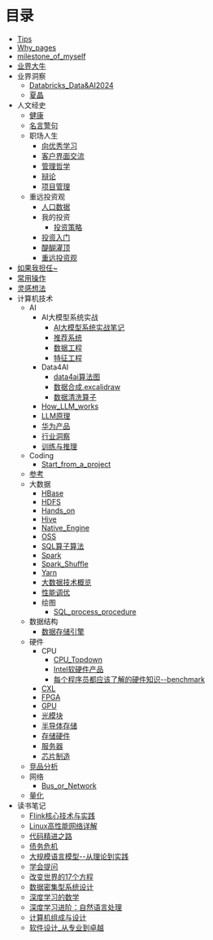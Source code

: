 # 目录

- [Tips](Tips.md)
- [Why_pages](Why_pages.md)
- [milestone_of_myself](milestone_of_myself.md)
- [业界大牛](业界大牛.md)
- 业界洞察
  - [Databricks_Data&AI2024](业界洞察/Databricks_Data&AI2024.md)
  - [夏晶](业界洞察/夏晶.md)
- 人文经史
  - [健康](人文经史/健康.md)
  - [名言警句](人文经史/名言警句.md)
  - 职场人生
    - [向优秀学习](人文经史/职场人生/向优秀学习.md)
    - [客户界面交流](人文经史/职场人生/客户界面交流.md)
    - [管理哲学](人文经史/职场人生/管理哲学.md)
    - [辩论](人文经史/职场人生/辩论.md)
    - [项目管理](人文经史/职场人生/项目管理.md)
  - 重远投资观
    - [人口数据](人文经史/重远投资观/人口数据.md)
    - 我的投资
      - [投资策略](人文经史/重远投资观/我的投资/投资策略.md)
    - [投资入门](人文经史/重远投资观/投资入门.md)
    - [醍醐灌顶](人文经史/重远投资观/醍醐灌顶.md)
    - [重远投资观](人文经史/重远投资观/重远投资观.md)
- [如果我担任~](如果我担任~.md)
- [常用操作](常用操作.md)
- [灵感想法](灵感想法.md)
- 计算机技术
  - AI
    - AI大模型系统实战
      - [AI大模型系统实战笔记](计算机技术/AI/AI大模型系统实战/AI大模型系统实战笔记.md)
      - [推荐系统](计算机技术/AI/AI大模型系统实战/推荐系统.md)
      - [数据工程](计算机技术/AI/AI大模型系统实战/数据工程.md)
      - [特征工程](计算机技术/AI/AI大模型系统实战/特征工程.md)
    - Data4AI
      - [data4ai算法图](计算机技术/AI/Data4AI/data4ai算法图.md)
      - [数据合成.excalidraw](计算机技术/AI/Data4AI/数据合成.excalidraw.md)
      - [数据清洗算子](计算机技术/AI/Data4AI/数据清洗算子.md)
    - [How_LLM_works](计算机技术/AI/How_LLM_works.md)
    - [LLM原理](计算机技术/AI/LLM原理.md)
    - [华为产品](计算机技术/AI/华为产品.md)
    - [行业洞察](计算机技术/AI/行业洞察.md)
    - [训练与推理](计算机技术/AI/训练与推理.md)
  - Coding
    - [Start_from_a_project](计算机技术/Coding/Start_from_a_project.md)
  - [参考](计算机技术/参考.md)
  - 大数据
    - [HBase](计算机技术/大数据/HBase.md)
    - [HDFS](计算机技术/大数据/HDFS.md)
    - [Hands_on](计算机技术/大数据/Hands_on.md)
    - [Hive](计算机技术/大数据/Hive.md)
    - [Native_Engine](计算机技术/大数据/Native_Engine.md)
    - [OSS](计算机技术/大数据/OSS.md)
    - [SQL算子算法](计算机技术/大数据/SQL算子算法.md)
    - [Spark](计算机技术/大数据/Spark.md)
    - [Spark_Shuffle](计算机技术/大数据/Spark_Shuffle.md)
    - [Yarn](计算机技术/大数据/Yarn.md)
    - [大数据技术概览](计算机技术/大数据/大数据技术概览.md)
    - [性能调优](计算机技术/大数据/性能调优.md)
    - 绘图
      - [SQL_process_procedure](计算机技术/大数据/绘图/SQL_process_procedure.md)
  - 数据结构
    - [数据存储引擎](计算机技术/数据结构/数据存储引擎.md)
  - 硬件
    - CPU
      - [CPU_Topdown](计算机技术/硬件/CPU/CPU_Topdown.md)
      - [Intel软硬件产品](计算机技术/硬件/CPU/Intel软硬件产品.md)
      - [每个程序员都应该了解的硬件知识--benchmark](计算机技术/硬件/CPU/每个程序员都应该了解的硬件知识--benchmark.md)
    - [CXL](计算机技术/硬件/CXL.md)
    - [FPGA](计算机技术/硬件/FPGA.md)
    - [GPU](计算机技术/硬件/GPU.md)
    - [光模块](计算机技术/硬件/光模块.md)
    - [半导体存储](计算机技术/硬件/半导体存储.md)
    - [存储硬件](计算机技术/硬件/存储硬件.md)
    - [服务器](计算机技术/硬件/服务器.md)
    - [芯片制造](计算机技术/硬件/芯片制造.md)
  - [竞品分析](计算机技术/竞品分析.md)
  - 网络
    - [Bus_or_Network](计算机技术/网络/Bus_or_Network.md)
  - [量化](计算机技术/量化.md)
- 读书笔记
  - [Flink核心技术与实践](读书笔记/Flink核心技术与实践.md)
  - [Linux高性能网络详解](读书笔记/Linux高性能网络详解.md)
  - [代码精进之路](读书笔记/代码精进之路.md)
  - [债务危机](读书笔记/债务危机.md)
  - [大规模语言模型--从理论到实践](读书笔记/大规模语言模型--从理论到实践.md)
  - [学会提问](读书笔记/学会提问.md)
  - [改变世界的17个方程](读书笔记/改变世界的17个方程.md)
  - [数据密集型系统设计](读书笔记/数据密集型系统设计.md)
  - [深度学习的数学](读书笔记/深度学习的数学.md)
  - [深度学习进阶：自然语言处理](读书笔记/深度学习进阶：自然语言处理.md)
  - [计算机组成与设计](读书笔记/计算机组成与设计.md)
  - [软件设计_从专业到卓越](读书笔记/软件设计_从专业到卓越.md)
